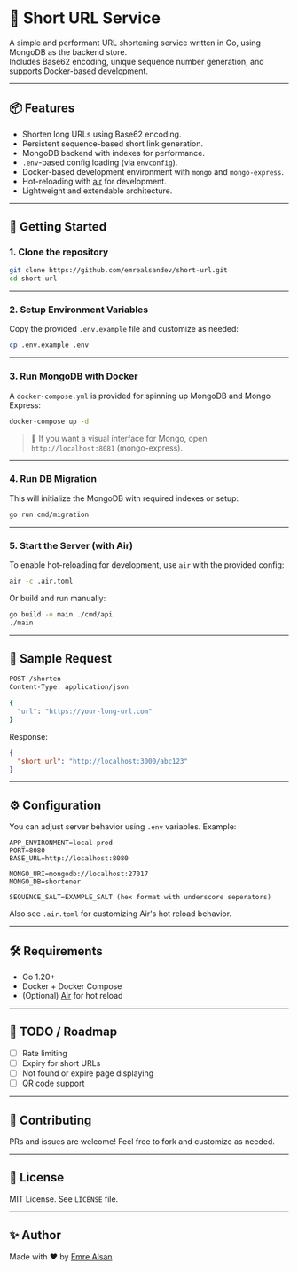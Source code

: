 # 🔗 Short URL Service

A simple and performant URL shortening service written in Go, using MongoDB as the backend store.  
Includes Base62 encoding, unique sequence number generation, and supports Docker-based development.

---

## 📦 Features

- Shorten long URLs using Base62 encoding.
- Persistent sequence-based short link generation.
- MongoDB backend with indexes for performance.
- `.env`-based config loading (via `envconfig`).
- Docker-based development environment with `mongo` and `mongo-express`.
- Hot-reloading with [air](https://github.com/cosmtrek/air) for development.
- Lightweight and extendable architecture.

---

## 🚀 Getting Started

### 1. Clone the repository

```bash
git clone https://github.com/emrealsandev/short-url.git
cd short-url
```

---

### 2. Setup Environment Variables

Copy the provided `.env.example` file and customize as needed:

```bash
cp .env.example .env
```

---

### 3. Run MongoDB with Docker

A `docker-compose.yml` is provided for spinning up MongoDB and Mongo Express:

```bash
docker-compose up -d
```

> 📌 If you want a visual interface for Mongo, open `http://localhost:8081` (mongo-express).

---

### 4. Run DB Migration

This will initialize the MongoDB with required indexes or setup:

```bash
go run cmd/migration
```

---

### 5. Start the Server (with Air)

To enable hot-reloading for development, use `air` with the provided config:

```bash
air -c .air.toml
```

Or build and run manually:

```bash
go build -o main ./cmd/api
./main
```

---

## 🧪 Sample Request

```bash
POST /shorten
Content-Type: application/json

{
  "url": "https://your-long-url.com"
}
```

Response:

```json
{
  "short_url": "http://localhost:3000/abc123"
}
```



---

## ⚙️ Configuration

You can adjust server behavior using `.env` variables. Example:

```env
APP_ENVIRONMENT=local-prod
PORT=8080
BASE_URL=http://localhost:8080

MONGO_URI=mongodb://localhost:27017
MONGO_DB=shortener

SEQUENCE_SALT=EXAMPLE_SALT (hex format with underscore seperators)
```

Also see `.air.toml` for customizing Air's hot reload behavior.

---

## 🛠 Requirements

- Go 1.20+
- Docker + Docker Compose
- (Optional) [Air](https://github.com/cosmtrek/air) for hot reload

---

## 📌 TODO / Roadmap

- [ ] Rate limiting
- [ ] Expiry for short URLs
- [ ] Not found or expire page displaying
- [ ] QR code support

---

## 🤝 Contributing

PRs and issues are welcome! Feel free to fork and customize as needed.

---

## 📄 License

MIT License. See `LICENSE` file.

---

## ✨ Author

Made with ❤️ by [Emre Alsan](https://github.com/emrealsandev)

